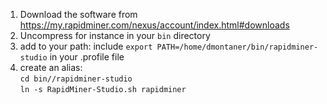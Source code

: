 

1. Download the software from <https://my.rapidminer.com/nexus/account/index.html#downloads>
1. Uncompress for instance in your `bin` directory
1. add to your path: 
include `export PATH=/home/dmontaner/bin/rapidminer-studio` in your .profile file
1. create an alias:  
`cd bin//rapidminer-studio`  
`ln -s RapidMiner-Studio.sh rapidminer`
